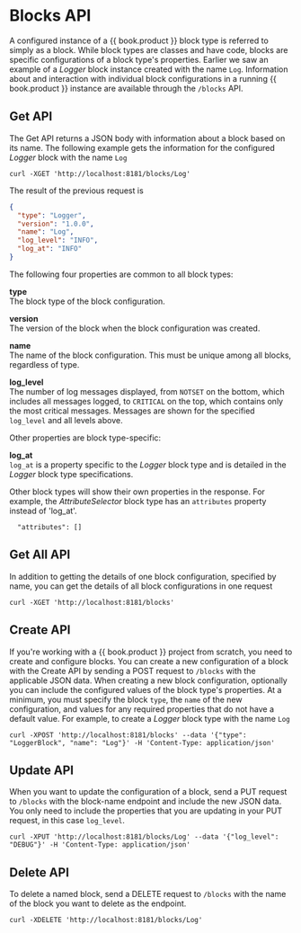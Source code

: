 # Blocks API

A configured instance of a {{ book.product }} block type is referred to simply as a block. While block types are classes and have code, blocks are specific configurations of a block type's properties. Earlier we saw an example of a _Logger_ block instance created with the name `Log`. Information about and interaction with individual block configurations in a running {{ book.product }} instance are available through the `/blocks` API. 

## Get API

The Get API returns a JSON body with information about a block based on its name. The following example gets the information for the configured _Logger_ block with the name `Log`

    curl -XGET 'http://localhost:8181/blocks/Log'

The result of the previous request is

```json
{
  "type": "Logger",
  "version": "1.0.0",
  "name": "Log",
  "log_level": "INFO",
  "log_at": "INFO"
}
```
The following four properties are common to all block types:

**type**<br>The block type of the block configuration.

**version**<br>The version of the block when the block configuration was created.

**name**<br>The name of the block configuration. This must be unique among all blocks, regardless of type.

**log_level**<br>The number of log messages displayed, from `NOTSET` on the bottom, which includes all messages logged, to `CRITICAL` on the top, which contains only the most critical messages. Messages are shown for the specified `log_level` and all levels above.

Other properties are block type-specific: 

**log_at**<br>`log_at` is a property specific to the _Logger_ block type and is detailed in the _Logger_ block type specifications.

Other block types will show their own properties in the response. For example, the _AttributeSelector_ block type has an `attributes` property instead of 'log_at'.

      "attributes": []

## Get All API

In addition to getting the details of one block configuration, specified by name, you can get the details of all block configurations in one request

    curl -XGET 'http://localhost:8181/blocks'

## Create API

If you're working with a {{ book.product }} project from scratch, you need to create and configure blocks. You can create a new configuration of a block with the Create API by sending a POST request to `/blocks` with the applicable JSON data. When creating a new block configuration, optionally you can include the configured values of the block type's properties. At a minimum, you must specify the block `type`, the `name` of the new configuration, and values for any required properties that do not have a default value. For example, to create a _Logger_ block type with the name `Log`

    curl -XPOST 'http://localhost:8181/blocks' --data '{"type": "LoggerBlock", "name": "Log"}' -H 'Content-Type: application/json'

## Update API

When you want to update the configuration of a block, send a PUT request to `/blocks` with the block-name endpoint and include the new JSON data. You only need to include the properties that you are updating in your PUT request, in this case `log_level`.

    curl -XPUT 'http://localhost:8181/blocks/Log' --data '{"log_level": "DEBUG"}' -H 'Content-Type: application/json'

## Delete API

To delete a named block, send a DELETE request to `/blocks` with the name of the block you want to delete as the endpoint.

    curl -XDELETE 'http://localhost:8181/blocks/Log'
